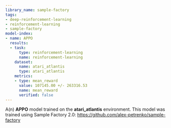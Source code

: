 ```yaml
---
library_name: sample-factory
tags:
- deep-reinforcement-learning
- reinforcement-learning
- sample-factory
model-index:
- name: APPO
  results:
  - task:
      type: reinforcement-learning
      name: reinforcement-learning
    dataset:
      name: atari_atlantis
      type: atari_atlantis
    metrics:
    - type: mean_reward
      value: 107145.00 +/- 263316.53
      name: mean_reward
      verified: false
---
```


A(n) **APPO** model trained on the **atari_atlantis** environment.
This model was trained using Sample Factory 2.0: https://github.com/alex-petrenko/sample-factory
    